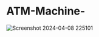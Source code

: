 # ATM-Machine-
![Screenshot 2024-04-08 225101](https://github.com/shivgupta198922/ATM-Machine-/assets/153531902/7bb78140-fa7b-432d-9158-56ae24e56cb7)
